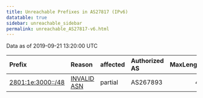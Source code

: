 ```yaml
---
title: Unreachable Prefixes in AS27817 (IPv6)
datatable: true
sidebar: unreachable_sidebar
permalink: unreachable_AS27817-v6.html
---
```


Data as of 2019-09-21 13:20:00 UTC


<div class="datatable-begin"></div>

| Prefix                                                       | Reason                                                                                                   | affected   | Authorized AS   |   MaxLength | Anchor                                         |   unreachable /48s |
|:-------------------------------------------------------------|:---------------------------------------------------------------------------------------------------------|:-----------|:----------------|------------:|:-----------------------------------------------|-------------------:|
| [2801:1e:3000::/48](https://stat.ripe.net/2801:1e:3000::/48) | [INVALID ASN](https://rpki-validator.ripe.net/announcement-preview?asn=AS27817&prefix=2801:1e:3000::/48) | partial    | AS267893        |          48 | [LACNIC](unreachable_LACNIC_RPKI_Root-v6.html) |                  1 |

<div class="datatable-end"></div>